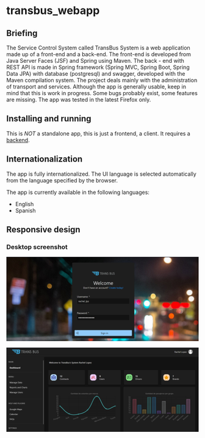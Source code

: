 ﻿# transbus_webapp

## Briefing

The Service Control System called TransBus System is a web application made up of a front-end and a back-end. The front-end is developed from Java Server Faces (JSF) and Spring using Maven. The back - end with REST API is made in Spring framework (Spring MVC, Spring Boot, Spring Data JPA) with database (postgresql) and swagger, developed with the Maven compilation system. The project deals mainly with the administration of transport and services.
Although the app is generally usable, keep in mind that this is work in progress. Some bugs probably exist, some features are missing. The app was tested in the latest Firefox only.

## Installing and running

This is _NOT_ a standalone app, this is just a frontend, a client. It requires a [backend](https://github.com/Rachelpz/transbus_backend).

## Internationalization

The app is fully internationalized. The UI language is selected automatically from the language specified by the browser.

The app is currently available in the following languages:
 * English
 * Spanish
 
 ## Responsive design
 
 ### Desktop screenshot
 
![](/src/main/webapp/resources/images/Screenshot%201.png)

![](/src/main/webapp/resources/images/Screenshot%202.png)